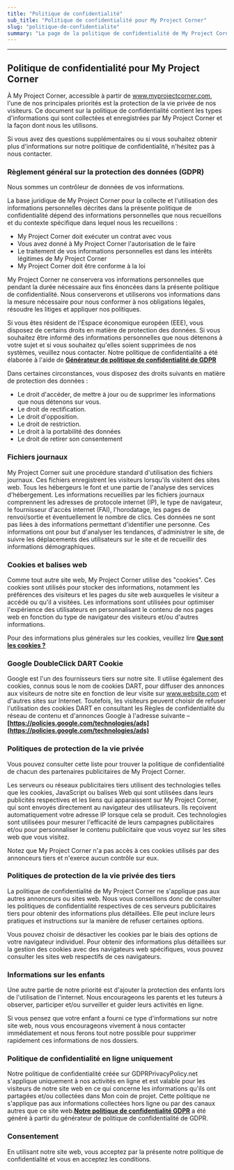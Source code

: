```yaml
---
title: "Politique de confidentialité"
sub_title: "Politique de confidentialité pour My Project Corner"
slug: "politique-de-confidentialite"
summary: "La page de la politique de confidentialité de My Project Corner"
---
```


***

## Politique de confidentialité pour My Project Corner

À My Project Corner, accessible à partir de www.myprojectcorner.com, l'une de nos principales priorités est la protection de la vie privée de nos visiteurs. Ce document sur la politique de confidentialité contient les types d'informations qui sont collectées et enregistrées par My Project Corner et la façon dont nous les utilisons.

Si vous avez des questions supplémentaires ou si vous souhaitez obtenir plus d'informations sur notre politique de confidentialité, n'hésitez pas à nous contacter.

### Règlement général sur la protection des données (GDPR)

Nous sommes un contrôleur de données de vos informations.

La base juridique de My Project Corner pour la collecte et l'utilisation des informations personnelles décrites dans la présente politique de confidentialité dépend des informations personnelles que nous recueillons et du contexte spécifique dans lequel nous les recueillons :

- My Project Corner doit exécuter un contrat avec vous
- Vous avez donné à My Project Corner l'autorisation de le faire
- Le traitement de vos informations personnelles est dans les intérêts légitimes de My Project Corner
- My Project Corner doit être conforme à la loi

My Project Corner ne conservera vos informations personnelles que pendant la durée nécessaire aux fins énoncées dans la présente politique de confidentialité. Nous conserverons et utiliserons vos informations dans la mesure nécessaire pour nous conformer à nos obligations légales, résoudre les litiges et appliquer nos politiques.

Si vous êtes résident de l'Espace économique européen (EEE), vous disposez de certains droits en matière de protection des données. Si vous souhaitez être informé des informations personnelles que nous détenons à votre sujet et si vous souhaitez qu'elles soient supprimées de nos systèmes, veuillez nous contacter. Notre politique de confidentialité a été élaborée à l'aide de **[Générateur de politique de confidentialité de GDPR](https://www.gdprprivacypolicy.net/)**

Dans certaines circonstances, vous disposez des droits suivants en matière de protection des données :

- Le droit d'accéder, de mettre à jour ou de supprimer les informations que nous détenons sur vous.
- Le droit de rectification.
- Le droit d'opposition.
- Le droit de restriction.
- Le droit à la portabilité des données
- Le droit de retirer son consentement

### Fichiers journaux

My Project Corner suit une procédure standard d'utilisation des fichiers journaux. Ces fichiers enregistrent les visiteurs lorsqu'ils visitent des sites web. Tous les hébergeurs le font et une partie de l'analyse des services d'hébergement. Les informations recueillies par les fichiers journaux comprennent les adresses de protocole internet (IP), le type de navigateur, le fournisseur d'accès internet (FAI), l'horodatage, les pages de renvoi/sortie et éventuellement le nombre de clics. Ces données ne sont pas liées à des informations permettant d'identifier une personne. Ces informations ont pour but d'analyser les tendances, d'administrer le site, de suivre les déplacements des utilisateurs sur le site et de recueillir des informations démographiques.

### Cookies et balises web

Comme tout autre site web, My Project Corner utilise des "cookies". Ces cookies sont utilisés pour stocker des informations, notamment les préférences des visiteurs et les pages du site web auxquelles le visiteur a accédé ou qu'il a visitées. Les informations sont utilisées pour optimiser l'expérience des utilisateurs en personnalisant le contenu de nos pages web en fonction du type de navigateur des visiteurs et/ou d'autres informations.

Pour des informations plus générales sur les cookies, veuillez lire **[Que sont les cookies ?](https://www.cookieconsent.com/what-are-cookies/)**

### Google DoubleClick DART Cookie

Google est l'un des fournisseurs tiers sur notre site. Il utilise également des cookies, connus sous le nom de cookies DART, pour diffuser des annonces aux visiteurs de notre site en fonction de leur visite sur www.website.com et d'autres sites sur Internet. Toutefois, les visiteurs peuvent choisir de refuser l'utilisation des cookies DART en consultant les Règles de confidentialité du réseau de contenu et d'annonces Google à l'adresse suivante – **[https://policies.google.com/technologies/ads](https://policies.google.com/technologies/ads)**

### Politiques de protection de la vie privée

Vous pouvez consulter cette liste pour trouver la politique de confidentialité de chacun des partenaires publicitaires de My Project Corner.

Les serveurs ou réseaux publicitaires tiers utilisent des technologies telles que les cookies, JavaScript ou balises Web qui sont utilisées dans leurs publicités respectives et les liens qui apparaissent sur My Project Corner, qui sont envoyés directement au navigateur des utilisateurs. Ils reçoivent automatiquement votre adresse IP lorsque cela se produit. Ces technologies sont utilisées pour mesurer l'efficacité de leurs campagnes publicitaires et/ou pour personnaliser le contenu publicitaire que vous voyez sur les sites web que vous visitez.

Notez que My Project Corner n'a pas accès à ces cookies utilisés par des annonceurs tiers et n'exerce aucun contrôle sur eux.

### Politiques de protection de la vie privée des tiers

La politique de confidentialité de My Project Corner ne s'applique pas aux autres annonceurs ou sites web. Nous vous conseillons donc de consulter les politiques de confidentialité respectives de ces serveurs publicitaires tiers pour obtenir des informations plus détaillées. Elle peut inclure leurs pratiques et instructions sur la manière de refuser certaines options. 

Vous pouvez choisir de désactiver les cookies par le biais des options de votre navigateur individuel. Pour obtenir des informations plus détaillées sur la gestion des cookies avec des navigateurs web spécifiques, vous pouvez consulter les sites web respectifs de ces navigateurs.

### Informations sur les enfants

Une autre partie de notre priorité est d'ajouter la protection des enfants lors de l'utilisation de l'internet. Nous encourageons les parents et les tuteurs à observer, participer et/ou surveiller et guider leurs activités en ligne.

Si vous pensez que votre enfant a fourni ce type d'informations sur notre site web, nous vous encourageons vivement à nous contacter immédiatement et nous ferons tout notre possible pour supprimer rapidement ces informations de nos dossiers.

### Politique de confidentialité en ligne uniquement

Notre politique de confidentialité créée sur GDPRPrivacyPolicy.net s'applique uniquement à nos activités en ligne et est valable pour les visiteurs de notre site web en ce qui concerne les informations qu'ils ont partagées et/ou collectées dans Mon coin de projet. Cette politique ne s'applique pas aux informations collectées hors ligne ou par des canaux autres que ce site web.**[Notre politique de confidentialité GDPR](https://gdprprivacypolicy.net)**  a été généré à partir du générateur de politique de confidentialité de GDPR.

### Consentement

En utilisant notre site web, vous acceptez par la présente notre politique de confidentialité et vous en acceptez les conditions.
